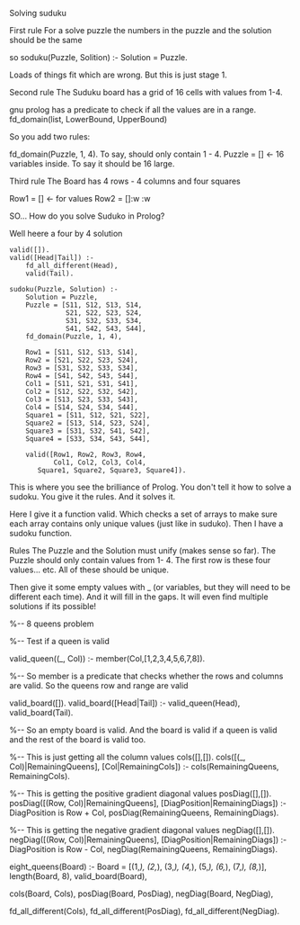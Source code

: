 Solving suduku

First rule
For a solve puzzle the numbers in the puzzle and the solution should be the same

so soduku(Puzzle, Solition) :- Solution = Puzzle. 

Loads of things fit which are wrong. But this is just stage 1. 

Second rule
The Suduku board has a grid of 16 cells with values from 1-4.

gnu prolog has a predicate to check if all the values are in a range. fd_domain(list, LowerBound, UpperBound)

So you add two rules:

fd_domain(Puzzle, 1, 4). To say, should only contain 1 - 4. 
Puzzle = [] <- 16 variables inside. To say it should be 16 large.

Third rule 
The Board has 4 rows - 4 columns and four squares 

Row1 = [] <- for values
Row2 = []:w
:w


SO... How do you solve Suduko in Prolog?
 
Well heere a four by 4 solution
```
valid([]).
valid([Head|Tail]) :- 
    fd_all_different(Head),
    valid(Tail).

sudoku(Puzzle, Solution) :- 
    Solution = Puzzle,
    Puzzle = [S11, S12, S13, S14,
              S21, S22, S23, S24,
              S31, S32, S33, S34,
              S41, S42, S43, S44],
    fd_domain(Puzzle, 1, 4),

    Row1 = [S11, S12, S13, S14],
    Row2 = [S21, S22, S23, S24],
    Row3 = [S31, S32, S33, S34],
    Row4 = [S41, S42, S43, S44],
    Col1 = [S11, S21, S31, S41],
    Col2 = [S12, S22, S32, S42],
    Col3 = [S13, S23, S33, S43],
    Col4 = [S14, S24, S34, S44],
    Square1 = [S11, S12, S21, S22],
    Square2 = [S13, S14, S23, S24],
    Square3 = [S31, S32, S41, S42],
    Square4 = [S33, S34, S43, S44],

    valid([Row1, Row2, Row3, Row4,
           Col1, Col2, Col3, Col4, 
	   Square1, Square2, Square3, Square4]).
```
This is where you see the brilliance of Prolog. You don't tell it how to solve a sudoku. You give it the rules. 
And it solves it. 

Here I give it a function valid. Which checks a set of arrays to make sure each array contains only unique values (just like in suduko).
Then I have a sudoku function. 

Rules
The Puzzle and the Solution must unify (makes sense so far).
The Puzzle should only contain values from 1- 4.
The first row is these four values... etc. 
All of these should be unique. 

Then give it some empty values with _ (or variables, but they will need to be different each time). And it will fill in the gaps.
It will even find multiple solutions if  its possible!


%-- 8 queens problem

%-- Test if a queen is valid

valid_queen((_, Col)) :- 
    member(Col,[1,2,3,4,5,6,7,8]).

%-- So member is a predicate that checks whether the rows and columns are valid. So the queens row and range are valid

valid_board([]).
valid_board([Head|Tail]) :- valid_queen(Head), valid_board(Tail).

%-- So an empty board is valid. And the board is valid if a queen is valid and the rest of the board is valid too. 

%-- This is just getting all the column values
cols([],[]).
cols([(_, Col)|RemainingQueens], [Col|RemainingCols]) :-
	cols(RemainingQueens, RemainingCols).

%-- This is getting the positive gradient diagonal values 
posDiag([],[]).
posDiag([(Row, Col)|RemainingQueens], [DiagPosition|RemainingDiags]) :-
        DiagPosition is Row + Col,
	posDiag(RemainingQueens, RemainingDiags).

%-- This is getting the negative gradient diagonal values 
negDiag([],[]).
negDiag([(Row, Col)|RemainingQueens], [DiagPosition|RemainingDiags]) :-
        DiagPosition is Row - Col,
	negDiag(RemainingQueens, RemainingDiags).

eight_queens(Board) :- 
  Board = [(1,_), (2,_), (3,_), (4,_), (5,_), (6,_), (7,_), (8,_)],
  length(Board, 8),
  valid_board(Board),

  cols(Board, Cols),
  posDiag(Board, PosDiag),
  negDiag(Board, NegDiag),

  fd_all_different(Cols),
  fd_all_different(PosDiag),
  fd_all_different(NegDiag).






